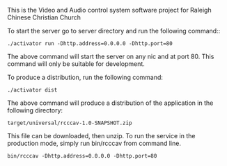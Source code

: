 This is the Video and Audio control system software project for
Raleigh Chinese Christian Church

To start the server go to server directory and run the following command::

    ./activator run -Dhttp.address=0.0.0.0 -Dhttp.port=80

The above command will start the server on any nic and at port 80. This
command will only be suitable for development.


To produce a distribution, run the following command:

    ./activator dist

The above command will produce a distribution of the application in the
following directory:

    target/universal/rcccav-1.0-SNAPSHOT.zip
    
This file can be downloaded, then unzip. To run the service in the production
mode, simply run bin/rcccav from command line.

    bin/rcccav -Dhttp.address=0.0.0.0 -Dhttp.port=80